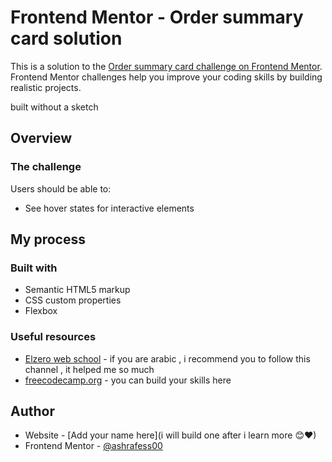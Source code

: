 # Frontend Mentor - Order summary card solution

This is a solution to the [Order summary card challenge on Frontend Mentor](https://www.frontendmentor.io/challenges/order-summary-component-QlPmajDUj). Frontend Mentor challenges help you improve your coding skills by building realistic projects. 

built without a sketch


## Overview

### The challenge

Users should be able to:

- See hover states for interactive elements


## My process

### Built with

- Semantic HTML5 markup
- CSS custom properties
- Flexbox

### Useful resources

- [Elzero web school](https://www.youtube.com/user/OsamaElzero) - if you are arabic , i recommend you to follow this channel , it helped me so much
- [freecodecamp.org](https://www.freecodecamp.org/) - you can build your skills here


## Author

- Website - [Add your name here](i will build one after i learn more 😊❤)
- Frontend Mentor - [@ashrafess00](https://www.frontendmentor.io/profile/ashrafess00)


